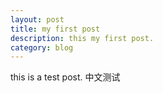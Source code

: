 ```yaml
---
layout: post
title: my first post
description: this my first post.
category: blog
---
```


this is a test post.
中文测试
